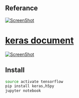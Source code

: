 ## Referance

[![ScreenShot](http://i4.buimg.com/567571/e318736060de3bda.png)](https://www.youtube.com/playlist?list=PLXO45tsB95cKhCSIgTgIfjtG5y0Bf_TIY)


[keras document](http://keras.io)
===


[![ScreenShot](http://i2.muimg.com/567571/a4f59770dbe213be.png)](https://www.youtube.com/watch?v=FrKWiRv254g)

## Install 

```bash
source activate tensorflow
pip install keras,h5py
jupyter notebook
```

